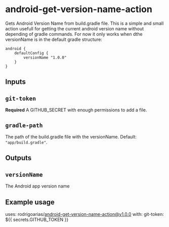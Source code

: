 # android-get-version-name-action
Gets Android Version Name from build.gradle file.
This is a simple and small action usefull for getting the current android version name without depending of gradle commands.
For now it only works when dthe versionName is in the default gradle structure:
```
android {
	defaultConfig {
		versionName "1.0.0"
	}
}
```

## Inputs

## `git-token`

**Required** A GITHUB_SECRET with enough permissions to add a file.

## `gradle-path`

The path of the build.gradle file with the versionName. Default: `"app/build.gradle"`.

## Outputs

## `versionName`

The Android app version name

## Example usage

uses: rodrigoarias/android-get-version-name-action@v1.0.0
with:
  git-token: ${{ secrets.GITHUB_TOKEN }}